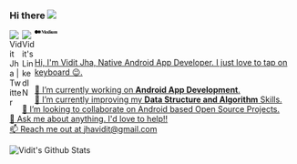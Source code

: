 ### Hi there <img src="https://media.giphy.com/media/hvRJCLFzcasrR4ia7z/giphy.gif" width="25px">

<a href="https://twitter.com/ViditJha28">
  <img align="left" alt="Vidit Jha | Twitter" width="22px" src="https://raw.githubusercontent.com/peterthehan/peterthehan/master/assets/twitter.svg" />
</a>
<a href="https://www.linkedin.com/in/jhavidit">
  <img align="left" alt="Vidit's LinkedIN" width="22px" src="https://raw.githubusercontent.com/peterthehan/peterthehan/master/assets/linkedin.svg" />
</a>
<a href = "https://medium.com/@jhavidit">
  <img align="left" alt="Vidit Jha | Medium" width = "40px" src="https://github.com/Medium/medium-logos/blob/master/01_Logo/01_Black/SVG/Medium-Logo-Black-RGB.svg" />
<br/>
<br/>

  Hi, I'm Vidit Jha, Native Android App Developer. I just love to tap on keyboard 😉.


 🔭 I’m currently working on  <b>Android App Development</b>.<br />
 🌱 I’m currently improving my <b>Data Structure and Algorithm</b> Skills.<br />
 👯 I’m looking to collaborate on Android based Open Source Projects. <br />
 💬 Ask me about anything. I'd love to help!!<br />
 📫 Reach me out at jhavidit@gmail.com<br />
 
 ![Vidit's Github Stats](https://github-readme-stats.vercel.app/api?username=jhavidit&show_icons=true&hide_border=true)


